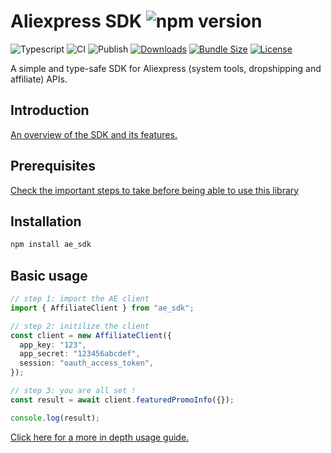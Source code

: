 # Aliexpress SDK ![npm version](https://img.shields.io/npm/v/ae_sdk?label=)

![Typescript](https://img.shields.io/badge/-TypeScript-007ACC?style=flat-square&logo=typescript&logoColor=white)
![CI](https://img.shields.io/github/actions/workflow/status/moh3a/ae_sdk/main.yml?logo=githubactions&logoColor=white&label=CI)
![Publish](https://img.shields.io/github/actions/workflow/status/moh3a/ae_sdk/publish.yml?logo=githubactions&logoColor=white&label=Publish)
[![Downloads](https://img.shields.io/npm/dw/ae_sdk?logo=npm)](https://www.npmjs.com/package/ae_sdk)
[![Bundle Size](https://img.shields.io/bundlephobia/minzip/ae_sdk?label=size&logo=npm)](https://bundlephobia.com/package/ae_sdk)
[![License](https://img.shields.io/github/license/moh3a/ae_sdk)](https://github.com/moh3a/ae_sdk/blob/master/LICENSE)

A simple and type-safe SDK for Aliexpress (system tools, dropshipping and affiliate) APIs.

## Introduction

[An overview of the SDK and its features.](https://github.com/moh3a/ae_sdk/blob/main/docs/01-introduction.md)

## Prerequisites

[Check the important steps to take before being able to use this library](https://github.com/moh3a/ae_sdk/blob/main/docs/02-prerequisites.md)

## Installation

```sh
npm install ae_sdk
```

## Basic usage

```ts
// step 1: import the AE client
import { AffiliateClient } from "ae_sdk";

// step 2: initilize the client
const client = new AffiliateClient({
  app_key: "123",
  app_secret: "123456abcdef",
  session: "oauth_access_token",
});

// step 3: you are all set !
const result = await client.featuredPromoInfo({});

console.log(result);
```

[Click here for a more in depth usage guide.](https://github.com/moh3a/ae_sdk/blob/main/docs/03-usage-guide.md)
